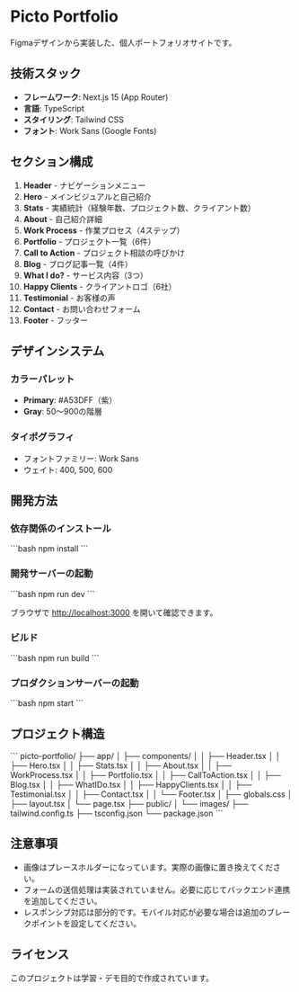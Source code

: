 # Picto Portfolio

Figmaデザインから実装した、個人ポートフォリオサイトです。

## 技術スタック

- **フレームワーク**: Next.js 15 (App Router)
- **言語**: TypeScript
- **スタイリング**: Tailwind CSS
- **フォント**: Work Sans (Google Fonts)

## セクション構成

1. **Header** - ナビゲーションメニュー
2. **Hero** - メインビジュアルと自己紹介
3. **Stats** - 実績統計（経験年数、プロジェクト数、クライアント数）
4. **About** - 自己紹介詳細
5. **Work Process** - 作業プロセス（4ステップ）
6. **Portfolio** - プロジェクト一覧（6件）
7. **Call to Action** - プロジェクト相談の呼びかけ
8. **Blog** - ブログ記事一覧（4件）
9. **What I do?** - サービス内容（3つ）
10. **Happy Clients** - クライアントロゴ（6社）
11. **Testimonial** - お客様の声
12. **Contact** - お問い合わせフォーム
13. **Footer** - フッター

## デザインシステム

### カラーパレット
- **Primary**: #A53DFF（紫）
- **Gray**: 50〜900の階層

### タイポグラフィ
- フォントファミリー: Work Sans
- ウェイト: 400, 500, 600

## 開発方法

### 依存関係のインストール

\`\`\`bash
npm install
\`\`\`

### 開発サーバーの起動

\`\`\`bash
npm run dev
\`\`\`

ブラウザで [http://localhost:3000](http://localhost:3000) を開いて確認できます。

### ビルド

\`\`\`bash
npm run build
\`\`\`

### プロダクションサーバーの起動

\`\`\`bash
npm start
\`\`\`

## プロジェクト構造

\`\`\`
picto-portfolio/
├── app/
│   ├── components/
│   │   ├── Header.tsx
│   │   ├── Hero.tsx
│   │   ├── Stats.tsx
│   │   ├── About.tsx
│   │   ├── WorkProcess.tsx
│   │   ├── Portfolio.tsx
│   │   ├── CallToAction.tsx
│   │   ├── Blog.tsx
│   │   ├── WhatIDo.tsx
│   │   ├── HappyClients.tsx
│   │   ├── Testimonial.tsx
│   │   ├── Contact.tsx
│   │   └── Footer.tsx
│   ├── globals.css
│   ├── layout.tsx
│   └── page.tsx
├── public/
│   └── images/
├── tailwind.config.ts
├── tsconfig.json
└── package.json
\`\`\`

## 注意事項

- 画像はプレースホルダーになっています。実際の画像に置き換えてください。
- フォームの送信処理は実装されていません。必要に応じてバックエンド連携を追加してください。
- レスポンシブ対応は部分的です。モバイル対応が必要な場合は追加のブレークポイントを設定してください。

## ライセンス

このプロジェクトは学習・デモ目的で作成されています。
